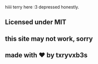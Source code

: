 hiiii terry here :3
depressed honestly.


## Licensed under MIT

## this site may not work, sorry

## made with ❤️  by txryvxb3s
